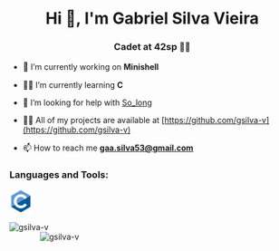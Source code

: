 <h1 align="center">Hi 👋, I'm Gabriel Silva Vieira</h1>
<h3 align="center">Cadet at 42sp <span style='font-size:15px;'>&#129302;</span><span style='font-size:15px;'>&#128640;</span></h3>

- <span style='font-size:15px;'>&#129506;</span> I’m currently working on **Minishell**

- <span>&#9997;&#127997;</span> I’m currently learning **C**

- 🤝 I’m looking for help with [So_long](https://github.com/gsilva-v/So_long)

- 👨‍💻 All of my projects are available at [https://github.com/gsilva-v](https://github.com/gsilva-v)

- 📫 How to reach me **gaa.silva53@gmail.com**

<h3 align="left">Languages and Tools:</h3>
<p align="left"> <a href="https://www.cprogramming.com/" target="_blank" rel="noreferrer"> <img src="https://raw.githubusercontent.com/devicons/devicon/master/icons/c/c-original.svg" alt="c" width="40" height="40"/> </a></p>

<p><img width="350px"align="left" src="https://github-readme-stats.vercel.app/api/top-langs?username=gsilva-v&show_icons=true&locale=en&layout=compact" alt="gsilva-v" />

&nbsp;<img width="450px" align="right" src="https://github-readme-stats.vercel.app/api?username=gsilva-v&show_icons=true&locale=en" alt="gsilva-v" /></p>
